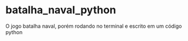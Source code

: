 # batalha_naval_python
O jogo batalha naval, porém rodando no terminal e escrito em um código python
